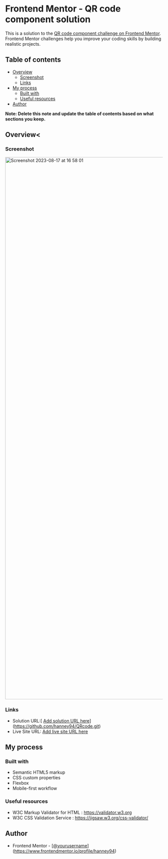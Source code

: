 # Frontend Mentor - QR code component solution

This is a solution to the [QR code component challenge on Frontend Mentor](https://www.frontendmentor.io/challenges/qr-code-component-iux_sIO_H). Frontend Mentor challenges help you improve your coding skills by building realistic projects. 

## Table of contents

- [Overview](#overview)
  - [Screenshot](#screenshot)
  - [Links](#links)
- [My process](#my-process)
  - [Built with](#built-with)
  - [Useful resources](#useful-resources)
- [Author](#author)


**Note: Delete this note and update the table of contents based on what sections you keep.**

## Overview<


### Screenshot

<img width="1728" alt="Screenshot 2023-08-17 at 16 58 01" src="https://github.com/hanney94/QRcode/assets/102077587/722d64ce-a059-4307-a6c6-8044e0be9fb4">


### Links

- Solution URL:[ [Add solution URL here](https://your-solution-url.com)](https://github.com/hanney94/QRcode.git)
- Live Site URL: [Add live site URL here](https://your-live-site-url.com)

## My process

### Built with

- Semantic HTML5 markup
- CSS custom properties
- Flexbox
- Mobile-first workflow


### Useful resources

- W3C Markup Validator for HTML : https://validator.w3.org
- W3C CSS Validation Service : https://jigsaw.w3.org/css-validator/

## Author
- Frontend Mentor - [[@yourusername](https://www.frontendmentor.io/profile/yourusername)](https://www.frontendmentor.io/profile/hanney94)



 

